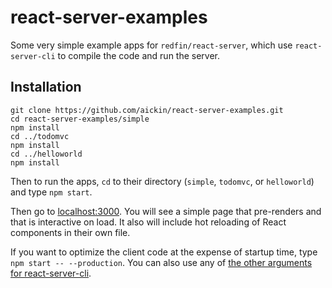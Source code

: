 # react-server-examples

Some very simple example apps for `redfin/react-server`, which use `react-server-cli` to compile the code and run the server.

## Installation

```
git clone https://github.com/aickin/react-server-examples.git
cd react-server-examples/simple
npm install
cd ../todomvc
npm install
cd ../helloworld
npm install
```

Then to run the apps, `cd` to their directory (`simple`, `todomvc`, or `helloworld`) and type `npm start`.

Then go to [localhost:3000](http://localhost:3000/). You will see a simple page that pre-renders and that is interactive on load. It also will include hot reloading of React components in their own file.

If you want to optimize the client code at the expense of startup time, type `npm start -- --production`. You can also use any of [the other arguments for react-server-cli](https://www.npmjs.com/package/react-server-cli#setting-options-manually).

